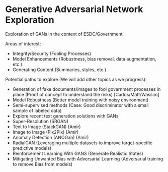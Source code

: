# Generative Adversarial Network Exploration

Exploration of GANs in the context of ESDC/Government

Areas of interest:
- Integrity/Security (Fooling Processes)
- Model Enhancements (Robustness, bias removal, data augmentation, etc.)
- Generating Content (Summaries, styles, etc.)

Potential paths to explore (We will add other topics as we progress):

- Generation of fake documents/images to fool government processes in place (Proof of concept to understand the risks) [Carlos/Matt/Wassim]
- Model Robustness (Better model training with noisy environment)
- Semi-supervised methods (Case: Good discriminator with a small sample of labeled data)
- Explore recent text generation solutions with GANs
- Super-Resolution (SRGAN)
- Text to Image (StackGAN) (Amir)
- Image to Image (Pix2Pix) (Amir)
- Anomaly Detection (ANOGan) (Amir)
- RadialGAN (Leveraging multiple datasets to improve target-specific predictive models)
- Reinforcement Learning With GANS (Generate Realistic States)
- Mitigating Unwanted Bias with Adversarial Learning (Adversarial training to remove Bias from models)
